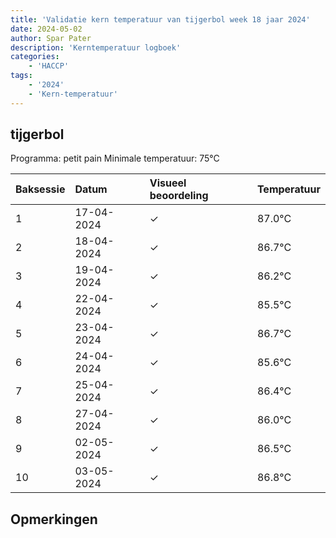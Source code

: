 ```yaml
---
title: 'Validatie kern temperatuur van tijgerbol week 18 jaar 2024'
date: 2024-05-02
author: Spar Pater
description: 'Kerntemperatuur logboek'
categories:
    - 'HACCP'
tags:
    - '2024'
    - 'Kern-temperatuur'
---
```


## tijgerbol

Programma: petit pain
Minimale temperatuur: 75°C

| Baksessie | Datum | Visueel beoordeling | Temperatuur |
|:---|:---|:---|:---|
| 1 | 17-04-2024 | &check; | 87.0°C |
| 2 | 18-04-2024 | &check; | 86.7°C |
| 3 | 19-04-2024 | &check; | 86.2°C |
| 4 | 22-04-2024 | &check; | 85.5°C |
| 5 | 23-04-2024 | &check; | 86.7°C |
| 6 | 24-04-2024 | &check; | 85.6°C |
| 7 | 25-04-2024 | &check; | 86.4°C |
| 8 | 27-04-2024 | &check; | 86.0°C |
| 9 | 02-05-2024 | &check; | 86.5°C |
| 10 | 03-05-2024 | &check; | 86.8°C |

## Opmerkingen


